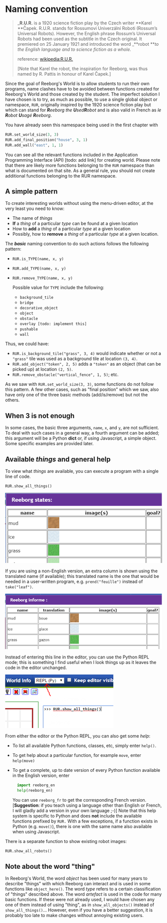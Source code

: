 # Naming convention

> _**R.U.R.** is a 1920 science fiction play by the Czech writer **Karel **Čapek. R.U.R. stands for Rossumovi Univerzální Roboti \(Rossum’s Universal Robots\). However, the English phrase Rossum’s Universal Robots had been used as the subtitle in the Czech original. It premiered on 25 January 1921 and introduced the word _**robot **_to the English language and to science fiction as a whole._
>
> reference: [wikipedia:R.U.R.](https://en.wikipedia.org/wiki/R.U.R.)
>
> \[Note that Karel the robot, the inspiration for Reeborg, was thus named by R. Pattis in honour of Karel Čapek.\]

Since the goal of Reeborg's World is to allow students to run their own programs, name clashes have to be avoided between functions created for Reeborg's World and those created by the student. The imperfect solution I have chosen is to try, as much as possible, to use a single global object or namespace, `RUR`, originally inspired by the 1920 science fiction play but which can stand for _**R**eeborg the **U**sed**R**obot_ and is also valid in French as _le **R**obot **U**sagé **R**eeborg_.

You have already seen this namespace being used in the first chapter with

```py
RUR.set_world_size(3, 3)
RUR.add_final_position("house", 3, 1)
RUR.add_wall("east", 1, 1)
```

You can see all the relevant functions included in the Application Programming Interface \(API\) \[todo: add link\] for creating world. Please note that there are likely more functions belonging to the `RUR` namespace than what is documented on that site.  As a general rule, you should not create additional functions belonging to the RUR namespace.

## A simple pattern

To create interesting worlds without using the menu-driven editor, at the very least you need to know:

* The name of _things_
* **If** a _thing_ of a particular _type_ can be found at a given location
* How to **add** a _thing_ of a particular _type_ at a given location
* Possibly, how to **remove** a _thing_ of a particular _type_ at a given location.

The _**basic**_ naming convention to do such actions follows the following pattern:

* `RUR.is_TYPE(name, x, y)`
* `RUR.add_TYPE(name, x, y)`
* `RUR.remove_TYPE(name, x, y)`

  Possible value for `TYPE` include the following:

  * `background_tile`
  * `bridge`
  * `decorative_object`
  * `object`
  * `obstacle`
  * `overlay [todo: implement this]`
  * `pushable`
  * `wall`

Thus, we could have:

* `RUR.is_background_tile("grass", 3, 4)` would indicate whether or not a `"grass"` tile was used as a background tile at location `(3, 4)`.
* `RUR.add_object("token", 2, 5)` adds a `"token"` as an object \(that can be picked up\) at location `(2, 5)`.
* `RUR.remove_obstacle("vertical_fence", 1, 5)`; etc.

As we saw with `RUR.set_world_size(3, 3)`, some functions do not follow this pattern. A few other cases, such as "final position" which we saw, also have only one of the three basic methods \(add/is/remove\) but not the others.

## When 3 is not enough

In some cases, the basic three arguments, `name`, `x`, and `y`, are not sufficient.  To deal with such cases in a general way, a fourth argument can be added; this argument will be a Python **dict** or, if using Javascript, a simple object. Some specific examples are provided later.

## Available _things_ and general help

To view what _things_ are available, you can execute a program with a single line of code.

```
RUR.show_all_things()
```

![](/assets/show_all_things_en.png)

If you are using a non-English version, an extra column is shown using the translated name \(if available\); this translated name is the one that would be needed in a user-written program, e.g. `prend("feuille")` instead of `take("leaf")`.

![](/assets/show_all_things_fr.png)

Instead of entering this line in the editor, you can use the Python REPL mode; this is something I find useful when I look things up as it leaves the code in the editor unchanged.

![](/assets/show_all_things_repl.png)

From either the editor or the Python REPL, you can also get some _help_:

* To list all available Python functions, classes, etc, simply enter `help()`.
* To get help about a particular function, for example `move`, enter `help(move)`
* To get a complete, up to date version of every Python function available in the English version, enter

  ```python
    import reeborg_en
    help(reeborg_en)
  ```

  You can use `reeborg_fr` to get the corresponding French version. \[**Suggestion**: if you teach using a language other than English or French, I will gladly add a version in your own language ;-\)\] Note that this help system is specific to Python and does **not** include the available functions prefixed by `RUR.` With a few exceptions, if a function exists in Python \(e.g. `move()`\), there is one with the same name also available when using Javascript.

There is a separate function to show existing robot images:

```
RUR.show_all_robots()
```

## Note about the word "thing"

In Reeborg's World, the word _object_ has been used for many years to describe "things" with which Reeborg can interact and is used in some functions like `object_here()`. The word _type_ refers to a certain classification of "things" described above. The word _artefact_ is used in the code for many basic functions. If these were not already used, I would have chosen any one of them instead of using "thing", as in `show_all_objects()` instead of `show_all_things()`... However, even if you have a better suggestion, it is probably too late to make changes without annoying existing users.

